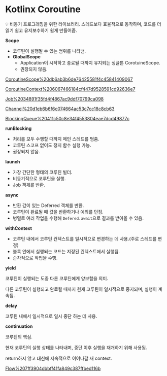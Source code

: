 # Kotlinx Coroutine

<aside>
💡 비동기 프로그래밍을 위한 라이브러리.
스레드보다 효율적으로 동작하며, 코드를 더 읽기 쉽고 유지보수하기 쉽게 만들어줌.

</aside>

**Scope**

- 코루틴이 실행될 수 있는 범위를 나타냄.
- **GlobalScope**
    - Application이 시작하고 종료될 때까지 유지되는 싱글톤 CorotuineScope.
    - 권장되지 않음.

[CoroutineScope%20db6ab3b6de76425581f4c45841409067](CoroutineScope%20db6ab3b6de76425581f4c45841409067)

[CoroutineContext%206067466184cf447d9528591cd92636e7](CoroutineContext%206067466184cf447d9528591cd92636e7)

[Job%2034891f35fd4f4867ac9ddf70799ca098](Job%2034891f35fd4f4867ac9ddf70799ca098)

[Channel%20d1eb6b6f6c074664ac53c7cc18c8cb63](Channel%20d1eb6b6f6c074664ac53c7cc18c8cb63)

[BlockingQueue%20411c50c8e34f4553804eae7dcd49877c](BlockingQueue%20411c50c8e34f4553804eae7dcd49877c)

**runBlocking**

- 처리를 모두 수행할 때까지 메인 스레드를 멈춤.
- 코루틴 스코프 없이도 정지 함수 실행 가능.
- 권장되지 않음.

**launch**

- 가장 간단한 형태의 코루틴 빌더.
- 비동기적으로 코루틴을 실행.
- Job 객체를 반환.

**async**

- 반환 값이 있는 Deferred 객체를 반환.
- 코루틴이 완료될 때 값을 반환하거나 예외를 던짐.
- 병렬로 여러 작업을 수행해 `Defered.await`으로 결과를 받아올 수 있음.

**withContext**

- 코루틴 내에서 코루틴 컨텍스트를 일시적으로 변경하는 데 사용.(주로 스레드를 변경)
- 블록 안에서 실행되는 코드는 지정된 컨텍스트에서 실행됨.
- 순차적으로 작업을 수행.

**yield**

코루틴이 실행되는 도중 다른 코루틴에게 양보함을 의미.

다른 코루틴이 실행되고 완료될 때까지 현재 코루틴이 일시적으로 중지되며, 실행이 계속됨.

**delay**

코루틴 내에서 일시적으로 일시 중단 하는 데 사용.

**continuation**

코루틴의 핵심.

현재 코루틴의 실행 상태를 나타내며, 중단 이후 실행을 재개하기 위해 사용됨.

return하지 않고 대신에 지속적으로 이어나갈 새 context.

[Flow%207ff3904dbbff41fa849c387ffbed116b](Flow%207ff3904dbbff41fa849c387ffbed116b)